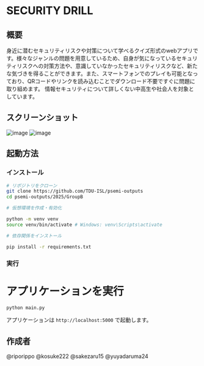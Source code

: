 # SECURITY DRILL

## 概要

身近に潜むセキュリティリスクや対策について学べるクイズ形式のwebアプリです。様々なジャンルの問題を用意しているため、自身が気になっているセキュリティリスクへの対策方法や、意識していなかったセキュリティリスクなど、新たな気づきを得ることができます。また、スマートフォンでのプレイも可能となっており、QRコードやリンクを読み込むことでダウンロード不要ですぐに問題に取り組めます。
情報セキュリティについて詳しくない中高生や社会人を対象としています。

## スクリーンショット
![image](https://github.com/user-attachments/assets/73b678e3-7ccf-49dc-b7ce-648f282ea1af)
![image](https://github.com/user-attachments/assets/8a118f30-7349-4d39-b0bc-72620f0a2ab8)


## 起動方法

### インストール

```bash
# リポジトリをクローン
git clone https://github.com/TDU-ISL/psemi-outputs
cd psemi-outputs/2025/GroupB

# 仮想環境を作成・有効化

python -m venv venv
source venv/bin/activate # Windows: venv\Scripts\activate

# 依存関係をインストール

pip install -r requirements.txt
```

### 実行

# アプリケーションを実行
```
python main.py
```
アプリケーションは `http://localhost:5000` で起動します。

## 作成者
@riporippo
@kosuke222
@sakezaru15
@yuyadaruma24
